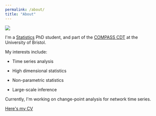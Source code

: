 ```yaml
---
permalink: /about/
title: "About"
---
```


![](Voronoi.jpg)

I'm a [Statistics](https://www.bristolmathsresearch.org/statistical-science/) PhD student, and part of the [COMPASS CDT](http://www.bristol.ac.uk/cdt/compass/) at the University of Bristol.

My interests include:

- Time series analysis

- High dimensional statistics

- Non-parametric statistics

- Large-scale inference

Currently, I'm working on change-point analysis for network time series.


[Here's my CV](https://dom-owens-uob.github.io/assets/CV_DomOwens.pdf)
